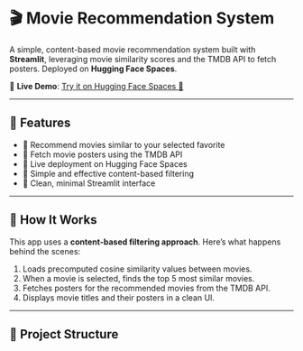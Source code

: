 # 🎬 Movie Recommendation System

A simple, content-based movie recommendation system built with **Streamlit**, leveraging movie similarity scores and the TMDB API to fetch posters. Deployed on **Hugging Face Spaces**.

🔗 **Live Demo**: [Try it on Hugging Face Spaces 🚀](https://huggingface.co/spaces/Indroneel/Movie_Recommendation_System)

---

## 📌 Features

- 🎥 Recommend movies similar to your selected favorite
- 📸 Fetch movie posters using the TMDB API
- 🚀 Live deployment on Hugging Face Spaces
- 🧠 Simple and effective content-based filtering
- 🧾 Clean, minimal Streamlit interface

---

## 🧠 How It Works

This app uses a **content-based filtering approach**. Here’s what happens behind the scenes:

1. Loads precomputed cosine similarity values between movies.
2. When a movie is selected, finds the top 5 most similar movies.
3. Fetches posters for the recommended movies from the TMDB API.
4. Displays movie titles and their posters in a clean UI.

---

## 📁 Project Structure

